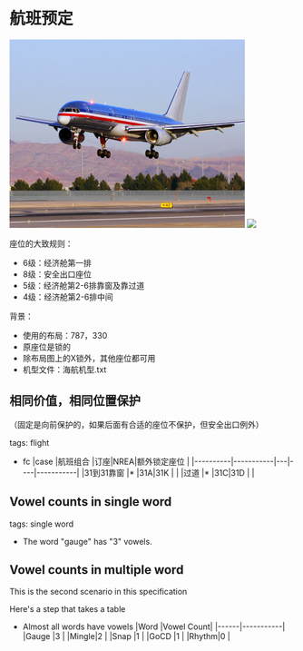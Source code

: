 # 航班预定

![](las-vegas-flight.jpg)
![](../../../specs/las-vegas-flight.jpg)

座位的大致规则：

- 6级：经济舱第一排
- 8级：安全出口座位
- 5级：经济舱第2-6排靠窗及靠过道
- 4级：经济舱第2-6排中间

背景：

- 使用的布局：787，330
- 原座位是锁的
- 除布局图上的X锁外，其他座位都可用
- 机型文件：海航机型.txt


## 相同价值，相同位置保护
（固定是向前保护的，如果后面有合适的座位不保护，但安全出口例外）

tags: flight


* fc
     |case      |航班组合    |订座|NREA|额外锁定座位 |
     |----------|-----------|---|----|-----------|
     |31到31靠窗 |*          |31A|31K |           |
     |过道       |*          |31C|31D |           |

     

## Vowel counts in single word

tags: single word

* The word "gauge" has "3" vowels.


## Vowel counts in multiple word

This is the second scenario in this specification

Here's a step that takes a table

* Almost all words have vowels
     |Word  |Vowel Count|
     |------|-----------|
     |Gauge |3          |
     |Mingle|2          |
     |Snap  |1          |
     |GoCD  |1          |
     |Rhythm|0          |
